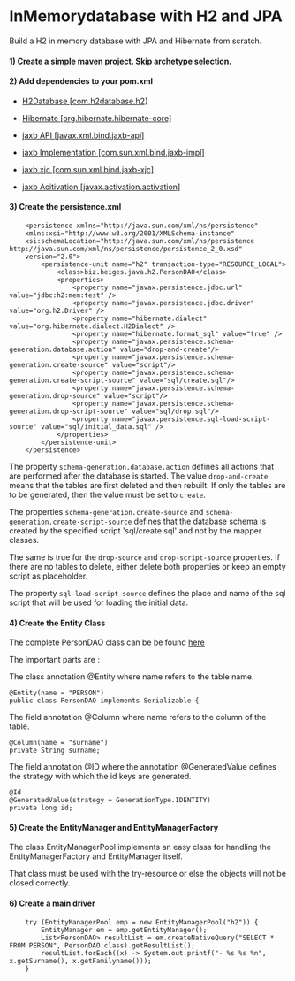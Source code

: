 # InMemorydatabase with H2 and JPA

Build a H2 in memory database with JPA and Hibernate from scratch.

#### 1) Create a simple maven project. Skip archetype selection.

#### 2) Add dependencies to your pom.xml

- [H2Database [com.h2database.h2]](https://mvnrepository.com/artifact/com.h2database/h2)

- [Hibernate [org.hibernate.hibernate-core]](https://mvnrepository.com/artifact/org.hibernate/hibernate-core)

- [jaxb API [javax.xml.bind.jaxb-api]](https://mvnrepository.com/artifact/javax.xml.bind/jaxb-api)

- [jaxb Implementation [com.sun.xml.bind.jaxb-impl]](https://mvnrepository.com/artifact/com.sun.xml.bind/jaxb-impl)

- [jaxb xjc [com.sun.xml.bind.jaxb-xjc]](https://mvnrepository.com/artifact/com.sun.xml.bind/jaxb-xjc)

- [jaxb Acitivation [javax.activation.activation]](https://mvnrepository.com/artifact/javax.activation/activation)

#### 3) Create the persistence.xml

		<persistence xmlns="http://java.sun.com/xml/ns/persistence" 
		xmlns:xsi="http://www.w3.org/2001/XMLSchema-instance" 
		xsi:schemaLocation="http://java.sun.com/xml/ns/persistence http://java.sun.com/xml/ns/persistence/persistence_2_0.xsd" 
		version="2.0">
			<persistence-unit name="h2" transaction-type="RESOURCE_LOCAL">
				<class>biz.heiges.java.h2.PersonDAO</class>
				<properties>
					<property name="javax.persistence.jdbc.url" value="jdbc:h2:mem:test" />
					<property name="javax.persistence.jdbc.driver" value="org.h2.Driver" />
					<property name="hibernate.dialect" value="org.hibernate.dialect.H2Dialect" />
					<property name="hibernate.format_sql" value="true" />
					<property name="javax.persistence.schema-generation.database.action" value="drop-and-create"/>
					<property name="javax.persistence.schema-generation.create-source" value="script"/>
					<property name="javax.persistence.schema-generation.create-script-source" value="sql/create.sql"/>
					<property name="javax.persistence.schema-generation.drop-source" value="script"/>
					<property name="javax.persistence.schema-generation.drop-script-source" value="sql/drop.sql"/>
					<property name="javax.persistence.sql-load-script-source" value="sql/initial_data.sql" />
				</properties>
			</persistence-unit>
		</persistence>

The property `schema-generation.database.action` defines all actions that are performed after the database is started. The value `drop-and-create` means that the tables are first deleted and then rebuilt. If only the tables are to be generated, then the value must be set to `create`.

The properties `schema-generation.create-source` and `schema-generation.create-script-source` defines that the database schema is created by the specified script 'sql/create.sql' and not by the mapper classes.

The same is true for the `drop-source` and `drop-script-source` properties. If there are no tables to delete, either delete both properties or keep an empty script as placeholder.

The property `sql-load-script-source` defines the place and name of the sql script that will be used for loading the initial data.

#### 4) Create the Entity Class

The complete PersonDAO class can be be found [here](https://github.com/Heiges/java/blob/master/biz.heiges.java.h2/src/main/java/biz/heiges/java/h2/PersonDAO.java)

The important parts are : 

The class annotation @Entity where name refers to the table name.

	@Entity(name = "PERSON")
	public class PersonDAO implements Serializable {
	
The field annotation @Column where name refers to the column of the table.

	@Column(name = "surname")
	private String surname;

The field annotation @ID where the annotation @GeneratedValue defines the strategy with which the id keys are generated.

	@Id
	@GeneratedValue(strategy = GenerationType.IDENTITY)
	private long id;

#### 5) Create the EntityManager and EntityManagerFactory

The class EntityManagerPool implements an easy class for handling the EntityManagerFactory and EntityManager itself.

That class must be used with the try-resource or else the objects will not be closed correctly.

#### 6) Create a main driver

		try (EntityManagerPool emp = new EntityManagerPool("h2")) {
			EntityManager em = emp.getEntityManager();
			List<PersonDAO> resultList = em.createNativeQuery("SELECT * FROM PERSON", PersonDAO.class).getResultList();
			resultList.forEach((x) -> System.out.printf("- %s %s %n", x.getSurname(), x.getFamilyname()));
		}
